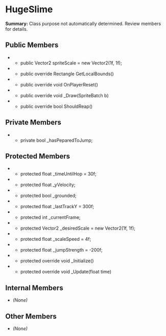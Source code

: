 # HugeSlime

**Summary:** Class purpose not automatically determined. Review members for details.

## Public Members
- - public Vector2 spriteScale = new Vector2(1f, 1f);
- - public override Rectangle GetLocalBounds()
- - public override void OnPlayerReset()
- - public override void _Draw(SpriteBatch b)
- - public override bool ShouldReap()

## Private Members
- - private bool _hasPeparedToJump;

## Protected Members
- - protected float _timeUntilHop = 30f;
- - protected float _yVelocity;
- - protected bool _grounded;
- - protected float _lastTrackY = 300f;
- - protected int _currentFrame;
- - protected Vector2 _desiredScale = new Vector2(1f, 1f);
- - protected float _scaleSpeed = 4f;
- - protected float _jumpStrength = -200f;
- - protected override void _Initialize()
- - protected override void _Update(float time)

## Internal Members
- *(None)*

## Other Members
- *(None)*
